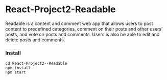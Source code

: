 # React-Project2-Readable

Readable is a content and comment web app that allows users to post content to predefined categories, comment on their posts and other users' posts, and vote on posts and comments. Users is also be able to edit and delete posts and comments.

### Install

```https://github.com/hraldur/React-Project2--Readable.git
cd React-Project2--Readable
npm install
npm start
```

